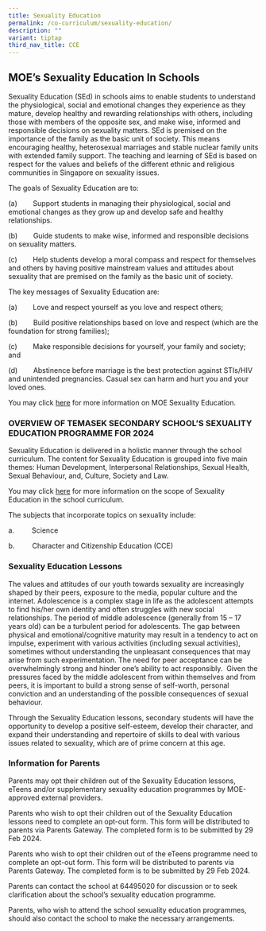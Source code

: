 ```yaml
---
title: Sexuality Education
permalink: /co-curriculum/sexuality-education/
description: ""
variant: tiptap
third_nav_title: CCE
---
```

<h2>MOE’s Sexuality Education In Schools</h2>
<p>Sexuality Education (SEd) in schools aims to enable students to understand
the physiological, social and emotional changes they experience as they
mature, develop healthy and rewarding relationships with others, including
those with members of the opposite sex, and make wise, informed and responsible
decisions on sexuality matters. SEd is premised on the importance of the
family as the basic unit of society. This means encouraging healthy, heterosexual
marriages and stable nuclear family units with extended family support.
The teaching and learning of SEd is based on respect for the values and
beliefs of the different ethnic and religious communities in Singapore
on sexuality issues.</p>
<p></p>
<p>The goals of Sexuality Education are to:</p>
<p>(a)&nbsp;&nbsp;&nbsp;&nbsp;&nbsp;&nbsp;&nbsp; Support students in managing
their physiological, social and emotional changes as they grow up and develop
safe and healthy relationships.</p>
<p>(b)&nbsp;&nbsp;&nbsp;&nbsp;&nbsp;&nbsp;&nbsp; Guide students to make wise,
informed and responsible decisions on sexuality matters.</p>
<p>(c)&nbsp;&nbsp;&nbsp;&nbsp;&nbsp;&nbsp;&nbsp; Help students develop a
moral compass and respect for themselves and others by having positive
mainstream values and attitudes about sexuality that are premised on the
family as the basic unit of society.</p>
<p></p>
<p>The key messages of Sexuality Education are:</p>
<p>(a)&nbsp;&nbsp;&nbsp;&nbsp;&nbsp;&nbsp;&nbsp; Love and respect yourself
as you love and respect others;</p>
<p>(b)&nbsp;&nbsp;&nbsp;&nbsp;&nbsp;&nbsp;&nbsp; Build positive relationships
based on love and respect (which are the foundation for strong families);</p>
<p>(c)&nbsp;&nbsp;&nbsp;&nbsp;&nbsp;&nbsp;&nbsp; Make responsible decisions
for yourself, your family and society; and</p>
<p>(d)&nbsp;&nbsp;&nbsp;&nbsp;&nbsp;&nbsp;&nbsp; Abstinence before marriage
is the best protection against STIs/HIV and unintended pregnancies. Casual
sex can harm and hurt you and your loved ones.</p>
<p>You may click&nbsp;<a href="https://go.gov.sg/moe-sexuality-education" rel="noopener noreferrer nofollow" target="_blank">here</a>&nbsp;for more
information on MOE Sexuality Education.</p>
<h3>OVERVIEW OF TEMASEK SECONDARY SCHOOL’S SEXUALITY EDUCATION PROGRAMME FOR 2024</h3>
<p>Sexuality Education is delivered in a holistic manner through the school
curriculum. The content for Sexuality Education is grouped into five main
themes: Human Development, Interpersonal Relationships, Sexual Health,
Sexual Behaviour, and, Culture, Society and Law.</p>
<p>You may click <a href="https://go.gov.sg/moe-sexuality-education-scope" rel="noopener noreferrer nofollow" target="_blank">here</a> for
more information on the scope of Sexuality Education in the school curriculum.</p>
<p>The subjects that incorporate topics on sexuality include:</p>
<p>a.&nbsp;&nbsp;&nbsp;&nbsp;&nbsp;&nbsp;&nbsp;&nbsp; Science</p>
<p>b.&nbsp;&nbsp;&nbsp;&nbsp;&nbsp;&nbsp;&nbsp;&nbsp; Character and Citizenship
Education (CCE)</p>
<h3>Sexuality Education Lessons</h3>
<p>The values and attitudes of our youth towards sexuality are increasingly
shaped by their peers, exposure to the media, popular culture and the internet.
Adolescence is a complex stage in life as the adolescent attempts to find
his/her own identity and often struggles with new social relationships.
The period of middle adolescence (generally from 15 – 17 years old) can
be a turbulent period for adolescents. The gap between physical and emotional/cognitive
maturity may result in a tendency to act on impulse, experiment with various
activities (including sexual activities), sometimes without understanding
the unpleasant consequences that may arise from such experimentation. The
need for peer acceptance can be overwhelmingly strong and hinder one’s
ability to act responsibly.&nbsp; Given the pressures faced by the middle
adolescent from within themselves and from peers, it is important to build
a strong sense of self-worth, personal conviction and an understanding
of the possible consequences of sexual behaviour.</p>
<p>Through the Sexuality Education lessons, secondary students will have
the opportunity to develop a positive self-esteem, develop their character,
and expand their understanding and repertoire of skills to deal with various
issues related to sexuality, which are of prime concern at this age.</p>
<h3>Information for Parents</h3>
<p>Parents may opt their children out of the Sexuality Education lessons,
eTeens and/or supplementary sexuality education programmes by MOE-approved
external providers.</p>
<p>Parents who wish to opt their children out of the Sexuality Education
lessons need to complete an opt-out form. This form will be distributed
to parents via Parents Gateway. The completed form is to be submitted by
29 Feb 2024.</p>
<p>Parents who wish to opt their children out of the eTeens programme need
to complete an opt-out form. This form will be distributed to parents via
Parents Gateway. The completed form is to be submitted by 29 Feb 2024.</p>
<p>Parents can contact the school at 64495020 for discussion or to seek clarification
about the school’s sexuality education programme.</p>
<p>Parents, who wish to attend the school sexuality education programmes,
should also contact the school to make the necessary arrangements.</p>